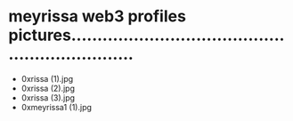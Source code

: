 # meyrissa web3 profiles pictures.................................................................
- 0xrissa (1).jpg
- 0xrissa (2).jpg
- 0xrissa (3).jpg
- 0xmeyrissa1 (1).jpg
